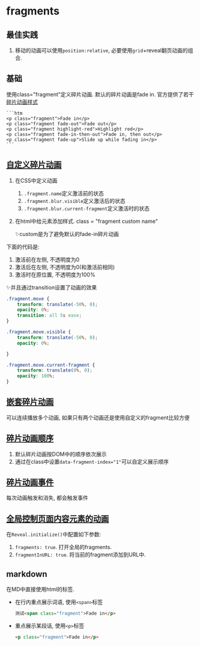 # fragments

## 最佳实践

1. 移动的动画可以使用`position:relative`, 必要使用`grid`+reveal翻页动画的组合.

## 基础

使用class="fragment"定义碎片动画. 默认的碎片动画是fade in. 官方提供了若干[碎片动画样式](https://revealjs.com/fragments/)

    ```htm
    <p class="fragment">Fade in</p>
    <p class="fragment fade-out">Fade out</p>
    <p class="fragment highlight-red">Highlight red</p>
    <p class="fragment fade-in-then-out">Fade in, then out</p>
    <p class="fragment fade-up">Slide up while fading in</p>
    ```

## [自定义碎片动画](https://revealjs.com/fragments/#custom-fragments-4.5.0)

1. 在CSS中定义动画
    1. `.fragment.name`定义激活前的状态
    2. `.fragment.blur.visible`定义激活后的状态
    3. `.fragment.blur.current-fragment`定义激活时的状态
2. 在html中给元素添加样式. class = "fragment custom name"

    ✨custom是为了避免默认的fade-in碎片动画

下面的代码是:

1. 激活前在左侧, 不透明度为0
2. 激活后在左侧, 不透明度为0(和激活前相同)
3. 激活时在原位置, 不透明度为100%

✨并且通过transition设置了动画的效果

```css
.fragment.move {
    transform: translate(-50%, 0);
    opacity: 0%;
    transition: all 5s ease;
}

.fragment.move.visible {
    transform: translate(-50%, 0);
    opacity: 0%;

}

.fragment.move.current-fragment {
    transform: translate(0%, 0);
    opacity: 100%;
}
```

## [嵌套碎片动画](https://revealjs.com/fragments/#nested-fragments)

可以连续播放多个动画, 如果只有两个动画还是使用自定义的fragment比较方便

## [碎片动画顺序](https://revealjs.com/fragments/#fragment-order)

1. 默认碎片动画按DOM中的顺序依次展示
2. 通过在class中设置`data-fragment-index="1"`可以自定义展示顺序

## [碎片动画事件](https://revealjs.com/fragments/#events)

每次动画触发和消失, 都会触发事件

## [全局控制页面内容元素的动画](https://revealjs.com/config/)

在`Reveal.initialize()`中配置如下参数:

1. `fragments: true`. 打开全局的fragments.
2. `fragmentInURL: true`. 将当前的fragment添加到URL中.

## markdown

在MD中直接使用html的标签.

- 在行内重点展示词语, 使用`<span>`标签

    ```markdown
    测试<span class="fragment">Fade in</p>
    ```

- 重点展示某段话, 使用`<p>`标签

    ```markdown
    <p class="fragment">Fade in</p>
    ```
